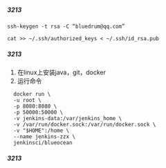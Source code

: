 ##### 3213

```shell
ssh-keygen -t rsa -C “bluedrum@qq.com”

cat >> ~/.ssh/authorized_keys < ~/.ssh/id_rsa.pub
```
<!--more-->
##### 3213

1. 在linux上安装java，git，docker
2. 运行命令

```shell
  docker run \
  -u root \
  -p 8080:8080 \
  -p 50000:50000 \
  -v jenkins-data:/var/jenkins_home \
  -v /var/run/docker.sock:/var/run/docker.sock \
  -v "$HOME":/home \
  --name jenkins-zzx \
  jenkinsci/blueocean
```

##### 3213
